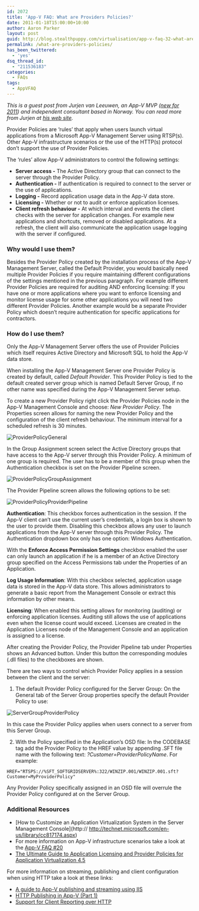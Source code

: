```yaml
---
id: 2072
title: 'App-V FAQ: What are Providers Policies?'
date: 2011-01-18T15:00:00+10:00
author: Aaron Parker
layout: post
guid: http://blog.stealthpuppy.com/virtualisation/app-v-faq-32-what-are-providers-policies/
permalink: /what-are-providers-policies/
has_been_twittered:
  - 'yes'
dsq_thread_id:
  - "211536183"
categories:
  - FAQs
tags:
  - AppVFAQ
---
```

_This is a guest post from Jurjen van Leeuwen, an App-V MVP (_[_new for 2011_](http://leodesk.com/blog/2011/1/leodesk-mvp-for-app-v-2011.aspx)_) and independent consultant based in Norway. You can read more from Jurjen at_ [_his web site_](http://leodesk.com/blog.aspx)_._

Provider Policies are ‘rules’ that apply when users launch virtual applications from a Microsoft App-V Management Server using RTSP(s). Other App-V infrastructure scenarios or the use of the HTTP(s) protocol don’t support the use of Provider Policies.

The ‘rules’ allow App-V administrators to control the following settings:

  * **Server access -** The Active Directory group that can connect to the server through the Provider Policy.
  * **Authentication -** If authentication is required to connect to the server or the use of applications.
  * **Logging -** Record application usage data in the App-V data store.
  * **Licensing -** Whether or not to audit or enforce application licenses.
  * **Client refresh behaviour -** At which interval and events the client checks with the server for application changes. For example new applications and shortcuts, removed or disabled applications. At a refresh, the client will also communicate the application usage logging with the server if configured.

### Why would I use them?

Besides the Provider Policy created by the installation process of the App-V Management Server, called the Default Provider, you would basically need multiple Provider Policies if you require maintaining different configurations of the settings mentioned in the previous paragraph. For example different Provider Policies are required for auditing AND enforcing licensing: If you have one or more applications where you want to enforce licensing and monitor license usage for some other applications you will need two different Provider Policies. Another example would be a separate Provider Policy which doesn’t require authentication for specific applications for contractors.

### How do I use them?

Only the App-V Management Server offers the use of Provider Policies which itself requires Active Directory and Microsoft SQL to hold the App-V data store.

When installing the App-V Management Server one Provider Policy is created by default, called _Default Provider_. This Provider Policy is tied to the default created server group which is named Default Server Group, if no other name was specified during the App-V Management Server setup.

To create a new Provider Policy right click the Provider Policies node in the App-V Management Console and choose: _New Provider Policy_. The Properties screen allows for naming the new Provider Policy and the configuration of the client refresh behaviour. The minimum interval for a scheduled refresh is 30 minutes.

![ProviderPolicyGeneral]({{site.baseurl}}/media/2011/01/ProviderPolicyGeneral.png)

In the Group Assignment screen select the Active Directory groups that have access to the App-V server through this Provider Policy. A minimum of one group is required. The user has to be a member of this group when the Authentication checkbox is set on the Provider Pipeline screen.

![ProviderPolicyGroupAssignment]({{site.baseurl}}/media/2011/01/ProviderPolicyGroupAssignment.png)

The Provider Pipeline screen allows the following options to be set:

![ProviderPolicyProviderPipeline]({{site.baseurl}}/media/2011/01/ProviderPolicyProviderPipeline.png)

**Authentication**: This checkbox forces authentication in the session. If the App-V client can’t use the current user’s credentials, a login box is shown to the user to provide them. Disabling this checkbox allows any user to launch applications from the App-V server through this Provider Policy. The Authentication dropdown box only has one option: Windows Authentication.

With the **Enforce Access Permission Settings** checkbox enabled the user can only launch an application if he is a member of an Active Directory group specified on the Access Permissions tab under the Properties of an Application.

**Log Usage Information**: With this checkbox selected, application usage data is stored in the App-V data store. This allows administrators to generate a basic report from the Management Console or extract this information by other means.

**Licensing**: When enabled this setting allows for monitoring (auditing) or enforcing application licenses. Auditing still allows the use of applications even when the license count would exceed. Licenses are created in the Application Licenses node of the Management Console and an application is assigned to a license.

After creating the Provider Policy, the Provider Pipeline tab under Properties shows an Advanced button. Under this button the corresponding modules (.dll files) to the checkboxes are shown.

There are two ways to control which Provider Policy applies in a session between the client and the server:

1. The default Provider Policy configured for the Server Group: On the General tab of the Server Group properties specify the default Provider Policy to use:

![ServerGroupProviderPolicy]({{site.baseurl}}/media/2011/01/ServerGroupProviderPolicy.png)

In this case the Provider Policy applies when users connect to a server from this Server Group.

2. With the Policy specified in the Application’s OSD file: In the CODEBASE tag add the Provider Policy to the HREF value by appending .SFT file name with the following text: _?Customer=ProviderPolicyName_. For example:

```
HREF="RTSPS://%SFT_SOFTGRIDSERVER%:322/WINZIP.001/WINZIP.001.sft?Customer=MyProviderPolicy"
```

Any Provider Policy specifically assigned in an OSD file will overrule the Provider Policy configured at on the Server Group.

### Additional Resources

  * [How to Customize an Application Virtualization System in the Server Management Console](http:// http://technet.microsoft.com/en-us/library/cc817174.aspx)
  * For more information on App-V infrastructure scenarios take a look at the [App-V FAQ #20]({{site.baseurl}}/deployment/app-v-faq-20-what-are-the-deployment-methods-for-app-v/)
  * [The Ultimate Guide to Application Licensing and Provider Policies for Application Virtualization 4.5](http://blogs.technet.com/b/appv/archive/2011/05/19/the-ultimate-guide-to-application-licensing-and-provider-policies-for-application-virtualization-4-5.aspx)

For more information on streaming, publishing and client configuration when using HTTP take a look at these links:

  * [A guide to App-V publishing and streaming using IIS](http://blogs.technet.com/b/appv/archive/2010/06/14/a-guide-to-app-v-publishing-and-streaming-using-iis.aspx)
  * [HTTP Publishing in App-V (Part 1)](http://blogs.msdn.com/b/johnsheehan/archive/2009/03/24/http-publishing-in-app-v-part-1.aspx)
  * [Support for Client Reporting over HTTP](http://technet.microsoft.com/en-us/library/ee956912.aspx)
